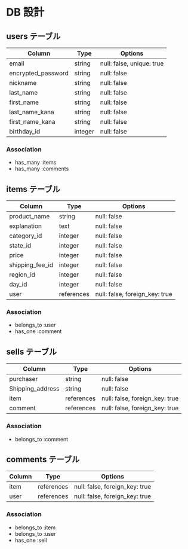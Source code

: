 # DB 設計

## users テーブル
| Column             | Type    | Options     |
| ------------------ | ------- | ----------- |
| email              | string  | null: false, unique: true |
| encrypted_password | string  | null: false |
| nickname           | string  | null: false |
| last_name          | string  | null: false |
| first_name         | string  | null: false |
| last_name_kana     | string  | null: false |
| first_name_kana    | string  | null: false |
| birthday_id        | integer | null: false |

### Association

* has_many :items
* has_many :comments

## items テーブル
| Column             | Type         | Options     |
| ------------------ | -------------| ----------- |
| product_name       | string       | null: false |
| explanation        | text         | null: false |
| category_id        | integer      | null: false |
| state_id           | integer      | null: false |
| price              | integer      | null: false |
| shipping_fee_id    | integer      | null: false |
| region_id          | integer      | null: false |
| day_id             | integer      | null: false |
| user               | references   | null: false, foreign_key: true |

### Association

- belongs_to :user
- has_one :comment

## sells テーブル
| Column             | Type         | Options     |
| ------------------ | -------------| ----------- |
| purchaser          | string       | null: false |
| Shipping_address   | string       | null: false |
| item               | references   | null: false, foreign_key: true |
| comment            | references   | null: false, foreign_key: true |

### Association

- belongs_to :comment

## comments テーブル
| Column             | Type         | Options     |
| ------------------ | -------------| ----------- |
| item               | references   | null: false, foreign_key: true |
| user               | references   | null: false, foreign_key: true |

### Association

- belongs_to :item
- belongs_to :user
- has_one :sell
